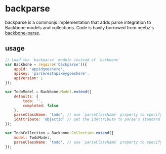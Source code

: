 # backparse

backparse is a commonjs implementation that adds parse integration to Backbone models and collections. Code is havily borrowed from neebz's [backbone-parse](https://github.com/neebz/backbone-parse).

## usage

```js
// Load the `backparse` module instead of `backbone`
var Backbone = require('backparse')({
	appId: 'appidgoeshere',
	apiKey: 'parserestapikeygoeshere',
	apiVersion: 1
});

var TodoModel = Backbone.Model.extend({
	defaults: {
		todo: '',
		completed: false
	},
	parseClassName: 'todo', // use `parseClassName` property to specify which parse class to connect this model to
	idAttribute: 'objectId' // set the idAttribute to parse's standard `objectId`
});

var TodoCollection = Backbone.Collection.extend({
	model: TodoModel,
	parseClassName: 'todo', // use `parseClassName` property to specify which parse class to connect this collection to
});
```